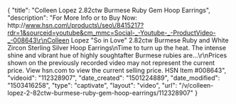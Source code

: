 {
    "title": "Colleen Lopez 2.82ctw Burmese Ruby   Gem Hoop Earrings",
    "description": "For More Info or to Buy Now: http:\/\/www.hsn.com\/products\/seo\/8415217?rdr=1&sourceid=youtube&cm_mmc=Social-_-Youtube-_-ProductVideo-_-008643\r\nColleen Lopez \"So in Love\" 2.82ctw Burmese Ruby and White Zircon Sterling Silver Hoop Earrings\nTime to turn up the heat. The intense shine and vibrant hue of highly soughtafter Burmese rubies are...\r\nPrices shown on the previously recorded video may not represent the current price.  View hsn.com to view the current selling price. HSN Item #008643",
    "videoid": "112328907",
    "date_created": "1501224889",
    "date_modified": "1503416258",
    "type": "captivate",
    "layout": "video",
    "url": "\/v\/colleen-lopez-2-82ctw-burmese-ruby-gem-hoop-earrings\/112328907"
}